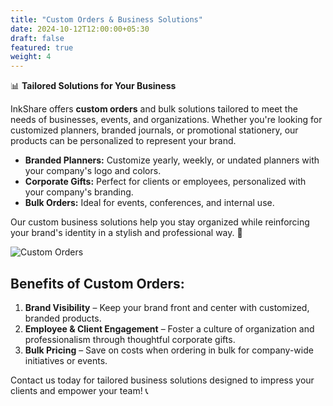 ```yaml
---
title: "Custom Orders & Business Solutions"
date: 2024-10-12T12:00:00+05:30
draft: false
featured: true
weight: 4
---
```


📊 **Tailored Solutions for Your Business**

InkShare offers **custom orders** and bulk solutions tailored to meet the needs of businesses, events, and organizations. Whether you're looking for customized planners, branded journals, or promotional stationery, our products can be personalized to represent your brand.

- **Branded Planners:** Customize yearly, weekly, or undated planners with your company's logo and colors.
- **Corporate Gifts:** Perfect for clients or employees, personalized with your company's branding.
- **Bulk Orders:** Ideal for events, conferences, and internal use.

Our custom business solutions help you stay organized while reinforcing your brand's identity in a stylish and professional way. 🎁

<!--more-->

![Custom Orders](/images/business-solutions.png)

## Benefits of Custom Orders:

1. **Brand Visibility** – Keep your brand front and center with customized, branded products.
2. **Employee & Client Engagement** – Foster a culture of organization and professionalism through thoughtful corporate gifts.
3. **Bulk Pricing** – Save on costs when ordering in bulk for company-wide initiatives or events.

Contact us today for tailored business solutions designed to impress your clients and empower your team! 📞

